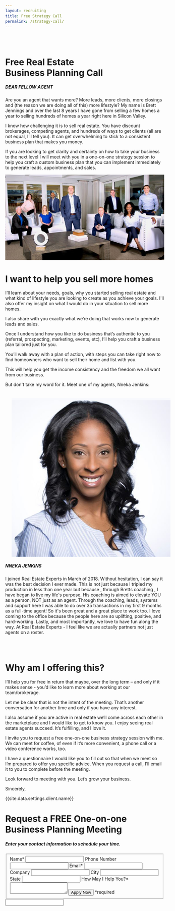 ```yaml
---
layout: recruiting
title: Free Strategy Call
permalink: /strategy-call/
---
```


<div class="recruiting-page">
<br>
<br>
<h1 class="join-us">Free Real Estate <br>Business Planning Call</h1>
<h5 class="join-us-subtitle">DEAR FELLOW AGENT</h5>

<p>Are you an agent that wants more? More leads, more clients, more closings and (the reason we are doing all of this)  more lifestyle?  My name is Brett Jennings  and over the last 8 years I have gone from selling a few homes a year to selling hundreds of homes a year right here in Silicon Valley.</p>

<p>I know how challenging it is to sell real estate. You have discount brokerages, competing agents, and hundreds of ways to get clients (all are not equal, I’ll tell you). It can get overwhelming to stick to a consistent business plan that makes you money.</p>

<p>If you are looking to get clarity and certainty on how to take your business to the next level I will meet with you in a one-on-one strategy session to help you craft a custom business plan that you can implement immediately to generate leads, appointments, and sales.</p>

<!-- {% include strategy-photos.html %} -->
<!-- <p>My name is ____ and I’ve sold ____ of homes to date.</p> -->

<img src="/img/teamphoto.jpg" class="two-quarter-image">

<h1>I want to help you sell more homes</h1>

<p>I’ll learn about your needs, goals, why you started selling real estate and what kind of lifestyle you are looking to create as you achieve your goals. I'll also offer my insight on what I would do in your situation to sell more homes.</p>

<p>I also share with you exactly what we’re doing that works now to generate leads and sales.</p>

<p>Once I understand how you like to do business that’s authentic to you (referral, prospecting, marketing, events, etc), I’ll help you craft a business plan tailored just for you.</p>

<p>You’ll walk away with a plan of action, with steps you can take right now to find homeowners who want to sell their home and list with you.</p>

<p>This will help you get the income consistency and the freedom we all want from our business.</p>

<p>But don't take my word for it. Meet one of my agents, Nneka Jenkins:</p>

<!-- <hr>
<div class="qanda">
<p class="section-title">Here’s what a few agents say about working with me…</p>

<p><span class="quote"></span><br>
<span class="author"></span></p>

<p><span class="quote"></span><br>
<span class="author"></span></p>

<p><span class="quote"></span><br>
<span class="author"></span></p>
</div>
<hr> -->

<img src="/img/nneka.jpg" class="quarter-image" style="float: left; padding: 20px;">

<h5>NNEKA JENKINS</h5>

<p>I joined Real Estate Experts in March of 2018. Without hesitation, I can say it was the best decision I ever made. This is not just because I tripled my production in less than one year but because , through Bretts coaching , I have began to live my life's purpose. His coaching is aimed to elevate YOU as a person, NOT just as an agent. Through the coaching, leads, systems and support here I was able to do over 35 transactions in my first 9 months as a full-time agent!  So it's been great and a great place to work too.  I  love coming to the office because the people here are so uplifting, positive, and hard-working. Lastly, and most importantly, we love to have fun along the way. At Real Estate Experts - I feel like we are actually partners not just agents on a roster.</p>

<br><br>

<h1>Why am I offering this?</h1>

<p>I’ll help you for free in return that maybe, over the long term – and only if it makes sense - you’d like to learn more about working at our team/brokerage.</p>

<p>Let me be clear that is not the intent of the meeting. That’s another conversation for another time and only if you have any interest.</p>

<p>I also assume if you are active in real estate we’ll come across each other in the marketplace and I would like to get to know you. I enjoy seeing real estate agents succeed. It’s fulfilling, and I love it.</p>

<p>I invite you to request a free one-on-one business strategy session with me. We can meet for coffee, of even if it’s more convenient, a phone call or a video conference works, too.</p>

<p>I have a questionnaire I would like you to fill out so that when we meet so I’m prepared to offer you specific advice. When you request a call, I’ll email it to you to complete before the meeting.</p>

<p>Look forward to meeting with you. Let’s grow your business.</p>

<p>Sincerely,</p>
<p>{{site.data.settings.client.name}}</p>


<h1 class="join-us">Request a FREE One-on-one Business Planning Meeting</h1>
<h5 class="join-us-subtitle">Enter your contact information to schedule your time.</h5>

<form method="post" class="home-value cta-forms" action="https://formspree.io/{{site.data.settings.client.email}}" onsubmit="return setReturn()">
					<fieldset>
						<label for="name">Name*</label> <input type="text" required="" name="name" />
						<label for="phone">Phone Number </label> <input type="tel" name="phone" />
						 <label for="email">Email*</label> <input type="text" name="email" required="" />
						 <label for="company">Company </label> <input type="text" name="company" />
						<label for="city">City </label> <input type="text" name="city" />
						<label for="state">State </label> <input type="text" name="state" />
						<label for="message">How May I Help You?* </label><textarea name="message" required=""></textarea>
						<input class="submit light-light" type="submit" value="Apply Now" name="submitrecruitingForm" /> <span class="asterisk">*required</span></fieldset>
					<div class="hidden"><input type="hidden" value="{{site.data.settings.client.email}}" name="_to" /> <input type="hidden" value="Recruiting Contact Request Message From Your Vyral Careers and Training Video Blog" name="_subject" /> <input type="text" name="_gotcha" /></div>
				</form>
</div>
